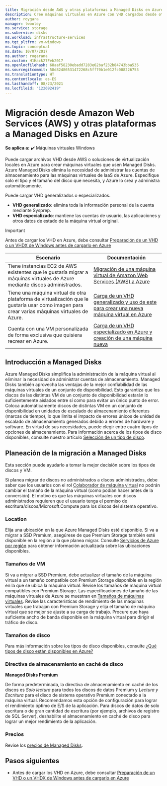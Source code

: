 ```yaml
---
title: Migración desde AWS y otras plataformas a Managed Disks en Azure
description: Cree máquinas virtuales en Azure con VHD cargados desde otras nubes, como AWS u otras plataformas de virtualización, y utilice Azure Managed Disks.
author: roygara
manager: twooley
ms.service: storage
ms.subervice: disks
ms.workload: infrastructure-services
ms.tgt_pltfrm: vm-windows
ms.topic: conceptual
ms.date: 10/07/2017
ms.author: rogarana
ms.custom: H1Hack27Feb2017
ms.openlocfilehash: 68aaf58230ebadd7283e62baf232b84743bba535
ms.sourcegitcommit: 58d82486531472268c5ff70b1e012fc008226753
ms.translationtype: HT
ms.contentlocale: es-ES
ms.lasthandoff: 08/23/2021
ms.locfileid: "122692419"
---
```

# <a name="migrate-from-amazon-web-services-aws-and-other-platforms-to-managed-disks-in-azure"></a>Migración desde Amazon Web Services (AWS) y otras plataformas a Managed Disks en Azure

**Se aplica a:** :heavy_check_mark: Máquinas virtuales Windows 

Puede cargar archivos VHD desde AWS o soluciones de virtualización locales en Azure para crear máquinas virtuales que usen Managed Disks. Azure Managed Disks elimina la necesidad de administrar las cuentas de almacenamiento para las máquinas virtuales de IaaS de Azure. Especifique solo el tipo y el tamaño del disco que necesita, y Azure lo crea y administra automáticamente. 

Puede cargar VHD generalizados o especializados. 
- **VHD generalizado**: elimina toda la información personal de la cuenta mediante Sysprep. 
- **VHD especializado**: mantiene las cuentas de usuario, las aplicaciones y otros datos de estado de la máquina virtual original. 

> [!IMPORTANT]
> Antes de cargar los VHD en Azure, debe consultar [Preparación de un VHD o un VHDX de Windows antes de cargarlo en Azure](prepare-for-upload-vhd-image.md)
>
>


| Escenario                                                                                                                         | Documentación                                                                                                                       |
|----------------------------------------------------------------------------------------------------------------------------------|-------------------------------------------------------------------------------------------------------------------------------------|
| Tiene instancias EC2 de AWS existentes que le gustaría migrar a máquinas virtuales de Azure mediante discos administrados.                              | [Migración de una máquina virtual de Amazon Web Services (AWS) a Azure](aws-to-azure.md)                           |
| Tiene una máquina virtual de otra plataforma de virtualización que le gustaría usar como imagen para crear varias máquinas virtuales de Azure. | [Carga de un VHD generalizado y uso de este para crear una nueva máquina virtual en Azure](upload-generalized-managed.md) |
| Cuenta con una VM personalizada de forma exclusiva que quisiera recrear en Azure.                                                      | [Carga de un VHD especializado en Azure y creación de una máquina nueva](create-vm-specialized.md)         |


## <a name="overview-of-managed-disks"></a>Introducción a Managed Disks

Azure Managed Disks simplifica la administración de la máquina virtual al eliminar la necesidad de administrar cuentas de almacenamiento. Managed Disks también aprovecha las ventajas de la mejor confiabilidad de las máquinas virtuales de un conjunto de disponibilidad. Esto garantiza que los discos de las distintas VM de un conjunto de disponibilidad estarán lo suficientemente aislados entre sí como para evitar un único punto de error. Coloca automáticamente discos de distintas VM en un conjunto de disponibilidad en unidades de escalado de almacenamiento diferentes (marcas de tiempo), lo que limita el impacto de errores únicos de unidad de escalado de almacenamiento generados debido a errores de hardware y software.
En virtud de sus necesidades, puede elegir entre cuatro tipos de opciones de almacenamiento. Para información acerca de los tipos de disco disponibles, consulte nuestro artículo [Selección de un tipo de disco](../disks-types.md).

## <a name="plan-for-the-migration-to-managed-disks"></a>Planeación de la migración a Managed Disks

Esta sección puede ayudarlo a tomar la mejor decisión sobre los tipos de discos y VM.

Si planea migrar de discos no administrados a discos administrados, debe saber que los usuarios con el rol [Colaborador de máquina virtual](../../role-based-access-control/built-in-roles.md#virtual-machine-contributor) no podrán cambiar el tamaño de la máquina virtual (como podían hacer antes de la conversión). El motivo es que las máquinas virtuales con discos administrados requieren que el usuario tenga el permiso de escritura/discos/Microsoft.Compute para los discos del sistema operativo.

### <a name="location"></a>Location

Elija una ubicación en la que Azure Managed Disks esté disponible. Si va a migrar a SSD Premium, asegúrese de que Premium Storage también esté disponible en la región a la que planea migrar. Consulte [Servicios de Azure por región](https://azure.microsoft.com/regions/#services) para obtener información actualizada sobre las ubicaciones disponibles.

### <a name="vm-sizes"></a>Tamaños de VM

Si va a migrar a SSD Premium, debe actualizar el tamaño de la máquina virtual a un tamaño compatible con Premium Storage disponible en la región en la que se ubica la máquina virtual. Revise los tamaños de máquina virtual compatibles con Premium Storage. Las especificaciones de tamaño de las máquinas virtuales de Azure se muestran en [Tamaños de máquinas virtuales](../sizes.md).
Revise las características de rendimiento de las máquinas virtuales que trabajan con Premium Storage y elija el tamaño de máquina virtual que se mejor se ajuste a su carga de trabajo. Procure que haya suficiente ancho de banda disponible en la máquina virtual para dirigir el tráfico de disco.

### <a name="disk-sizes"></a>Tamaños de disco

Para más información sobre los tipos de disco disponibles, consulte [¿Qué tipos de disco están disponibles en Azure?](../disks-types.md)

### <a name="disk-caching-policy"></a>Directiva de almacenamiento en caché de disco 

**Managed Disks Premium**

De forma predeterminada, la directiva de almacenamiento en caché de los discos es *Solo lectura* para todos los discos de datos Premium y *Lectura y Escritura* para el disco de sistema operativo Premium conectado a la máquina virtual. Recomendamos esta opción de configuración para lograr el rendimiento óptimo de E/S de la aplicación. Para discos de datos de solo escritura o de gran cantidad de escritura (por ejemplo, archivos de registro de SQL Server), deshabilite el almacenamiento en caché de disco para lograr un mejor rendimiento de la aplicación.

### <a name="pricing"></a>Precios

Revise los [precios de Managed Disks](https://azure.microsoft.com/pricing/details/managed-disks/).


## <a name="next-steps"></a>Pasos siguientes

- Antes de cargar los VHD en Azure, debe consultar [Preparación de un VHD o un VHDX de Windows antes de cargarlo en Azure](prepare-for-upload-vhd-image.md)